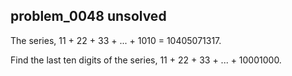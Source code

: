 ## problem_0048 unsolved
The series, 11 \+ 22 \+ 33 \+ ... + 1010 = 10405071317.

Find the last ten digits of the series, 11 \+ 22 \+ 33 \+ ... + 10001000.

